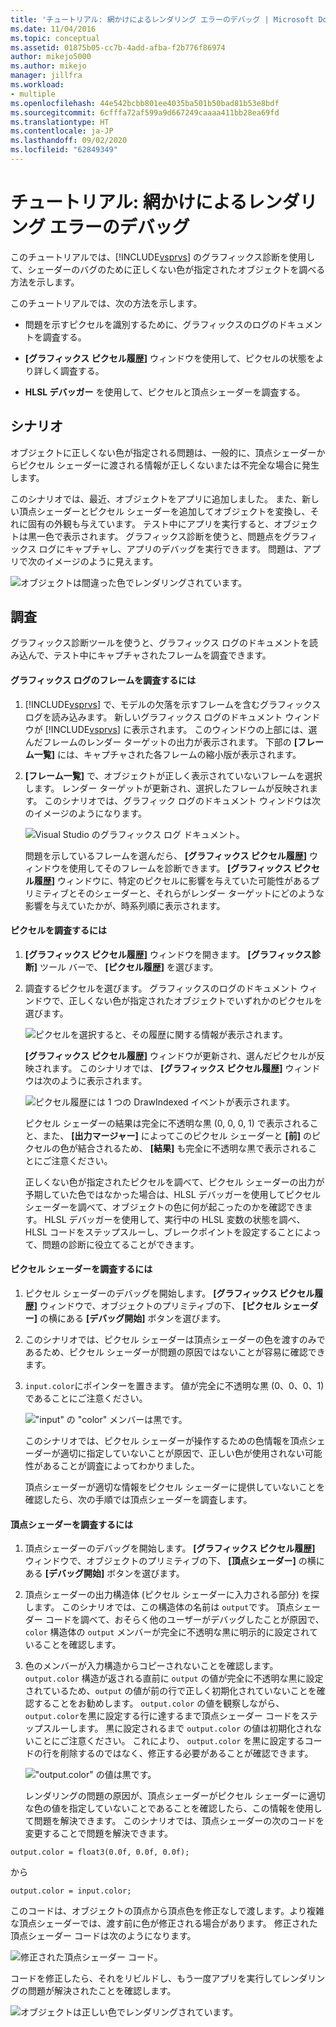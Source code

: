 ```yaml
---
title: 'チュートリアル: 網かけによるレンダリング エラーのデバッグ | Microsoft Docs'
ms.date: 11/04/2016
ms.topic: conceptual
ms.assetid: 01875b05-cc7b-4add-afba-f2b776f86974
author: mikejo5000
ms.author: mikejo
manager: jillfra
ms.workload:
- multiple
ms.openlocfilehash: 44e542bcbb801ee4035ba501b50bad81b53e8bdf
ms.sourcegitcommit: 6cfffa72af599a9d667249caaaa411bb28ea69fd
ms.translationtype: HT
ms.contentlocale: ja-JP
ms.lasthandoff: 09/02/2020
ms.locfileid: "62849349"
---
```

# <a name="walkthrough-debugging-rendering-errors-due-to-shading"></a>チュートリアル: 網かけによるレンダリング エラーのデバッグ
このチュートリアルでは、[!INCLUDE[vsprvs](../../code-quality/includes/vsprvs_md.md)] のグラフィックス診断を使用して、シェーダーのバグのために正しくない色が指定されたオブジェクトを調べる方法を示します。

 このチュートリアルでは、次の方法を示します。

- 問題を示すピクセルを識別するために、グラフィックスのログのドキュメントを調査する。

- **[グラフィックス ピクセル履歴]** ウィンドウを使用して、ピクセルの状態をより詳しく調査する。

- **HLSL デバッガー** を使用して、ピクセルと頂点シェーダーを調査する。

## <a name="scenario"></a>シナリオ
 オブジェクトに正しくない色が指定される問題は、一般的に、頂点シェーダーからピクセル シェーダーに渡される情報が正しくないまたは不完全な場合に発生します。

 このシナリオでは、最近、オブジェクトをアプリに追加しました。 また、新しい頂点シェーダーとピクセル シェーダーを追加してオブジェクトを変換し、それに固有の外観も与えています。 テスト中にアプリを実行すると、オブジェクトは黒一色で表示されます。 グラフィックス診断を使うと、問題点をグラフィックス ログにキャプチャし、アプリのデバッグを実行できます。 問題は、アプリで次のイメージのように見えます。

 ![オブジェクトは間違った色でレンダリングされています。](media/gfx_diag_demo_render_error_shader_problem.png "gfx_diag_demo_render_error_shader_problem")

## <a name="investigation"></a>調査
 グラフィックス診断ツールを使うと、グラフィックス ログのドキュメントを読み込んで、テスト中にキャプチャされたフレームを調査できます。

#### <a name="to-examine-a-frame-in-a-graphics-log"></a>グラフィックス ログのフレームを調査するには

1. [!INCLUDE[vsprvs](../../code-quality/includes/vsprvs_md.md)] で、モデルの欠落を示すフレームを含むグラフィックス ログを読み込みます。 新しいグラフィックス ログのドキュメント ウィンドウが [!INCLUDE[vsprvs](../../code-quality/includes/vsprvs_md.md)] に表示されます。 このウィンドウの上部には、選んだフレームのレンダー ターゲットの出力が表示されます。 下部の **[フレーム一覧]** には、キャプチャされた各フレームの縮小版が表示されます。

2. **[フレーム一覧]** で、オブジェクトが正しく表示されていないフレームを選択します。 レンダー ターゲットが更新され、選択したフレームが反映されます。 このシナリオでは、グラフィック ログのドキュメント ウィンドウは次のイメージのようになります。

    ![Visual Studio のグラフィックス ログ ドキュメント。](media/gfx_diag_demo_render_error_shader_step_1.png "gfx_diag_demo_render_error_shader_step_1")

   問題を示しているフレームを選んだら、 **[グラフィックス ピクセル履歴]** ウィンドウを使用してそのフレームを診断できます。 **[グラフィックス ピクセル履歴]** ウィンドウに、特定のピクセルに影響を与えていた可能性があるプリミティブとそのシェーダーと、それらがレンダー ターゲットにどのような影響を与えていたかが、時系列順に表示されます。

#### <a name="to-examine-a-pixel"></a>ピクセルを調査するには

1. **[グラフィックス ピクセル履歴]** ウィンドウを開きます。 **[グラフィックス診断]** ツール バーで、 **[ピクセル履歴]** を選びます。

2. 調査するピクセルを選びます。 グラフィックスのログのドキュメント ウィンドウで、正しくない色が指定されたオブジェクトでいずれかのピクセルを選びます。

    ![ピクセルを選択すると、その履歴に関する情報が表示されます。](media/gfx_diag_demo_render_error_shader_step_2.png "gfx_diag_demo_render_error_shader_step_2")

    **[グラフィックス ピクセル履歴]** ウィンドウが更新され、選んだピクセルが反映されます。 このシナリオでは、 **[グラフィックス ピクセル履歴]** ウィンドウは次のように表示されます。

    ![ピクセル履歴には 1 つの DrawIndexed イベントが表示されます。](media/gfx_diag_demo_render_error_shader_step_3.png "gfx_diag_demo_render_error_shader_step_3")

    ピクセル シェーダーの結果は完全に不透明な黒 (0, 0, 0, 1) で表示されること、また、 **[出力マージャー]** によってこのピクセル シェーダーと **[前]** のピクセルの色が結合されるため、 **[結果]** も完全に不透明な黒で表示されることにご注意ください。

   正しくない色が指定されたピクセルを調べて、ピクセル シェーダーの出力が予期していた色ではなかった場合は、HLSL デバッガーを使用してピクセル シェーダーを調べて、オブジェクトの色に何が起こったのかを確認できます。 HLSL デバッガーを使用して、実行中の HLSL 変数の状態を調べ、HLSL コードをステップスルーし、ブレークポイントを設定することによって、問題の診断に役立てることができます。

#### <a name="to-examine-the-pixel-shader"></a>ピクセル シェーダーを調査するには

1. ピクセル シェーダーのデバッグを開始します。 **[グラフィックス ピクセル履歴]** ウィンドウで、オブジェクトのプリミティブの下、 **[ピクセル シェーダー]** の横にある **[デバッグ開始]** ボタンを選びます。

2. このシナリオでは、ピクセル シェーダーは頂点シェーダーの色を渡すのみであるため、ピクセル シェーダーが問題の原因ではないことが容易に確認できます。

3. `input.color`にポインターを置きます。 値が完全に不透明な黒 (0、0、0、1) であることにご注意ください。

    !["input" の "color" メンバーは黒です。](media/gfx_diag_demo_render_error_shader_step_5.png "gfx_diag_demo_render_error_shader_step_5")

    このシナリオでは、ピクセル シェーダーが操作するための色情報を頂点シェーダーが適切に指定していないことが原因で、正しい色が使用されない可能性があることが調査によってわかりました。

   頂点シェーダーが適切な情報をピクセル シェーダーに提供していないことを確認したら、次の手順では頂点シェーダーを調査します。

#### <a name="to-examine-the-vertex-shader"></a>頂点シェーダーを調査するには

1. 頂点シェーダーのデバッグを開始します。 **[グラフィックス ピクセル履歴]** ウィンドウで、オブジェクトのプリミティブの下、 **[頂点シェーダー]** の横にある **[デバッグ開始]** ボタンを選びます。

2. 頂点シェーダーの出力構造体 (ピクセル シェーダーに入力される部分) を探します。 このシナリオでは、この構造体の名前は `output`です。 頂点シェーダー コードを調べて、おそらく他のユーザーがデバッグしたことが原因で、 `color` 構造体の `output` メンバーが完全に不透明な黒に明示的に設定されていることを確認します。

3. 色のメンバーが入力構造からコピーされないことを確認します。 `output.color` 構造が返される直前に `output` の値が完全に不透明な黒に設定されているため、`output` の値が前の行で正しく初期化されていないことを確認することをお勧めします。 `output.color` の値を観察しながら、 `output.color`を黒に設定する行に達するまで頂点シェーダー コードをステップスルーします。 黒に設定されるまで `output.color` の値は初期化されないことにご注意ください。 これにより、 `output.color` を黒に設定するコードの行を削除するのではなく、修正する必要があることが確認できます。

    !["output.color" の値は黒です。](media/gfx_diag_demo_render_error_shader_step_7.png "gfx_diag_demo_render_error_shader_step_7")

   レンダリングの問題の原因が、頂点シェーダーがピクセル シェーダーに適切な色の値を指定していないことであることを確認したら、この情報を使用して問題を解決できます。 このシナリオでは、頂点シェーダーの次のコードを変更することで問題を解決できます。

```hlsl
output.color = float3(0.0f, 0.0f, 0.0f);
```

 から

```hlsl
output.color = input.color;
```

 このコードは、オブジェクトの頂点から頂点色を修正なしで渡します。より複雑な頂点シェーダーでは、渡す前に色が修正される場合があります。 修正された頂点シェーダー コードは次のようになります。

 ![修正された頂点シェーダー コード。](media/gfx_diag_demo_render_error_shader_step_8.png "gfx_diag_demo_render_error_shader_step_8")

 コードを修正したら、それをリビルドし、もう一度アプリを実行してレンダリングの問題が解決されたことを確認します。

 ![オブジェクトは正しい色でレンダリングされています。](media/gfx_diag_demo_render_error_shader_resolution.png "gfx_diag_demo_render_error_shader_resolution")
